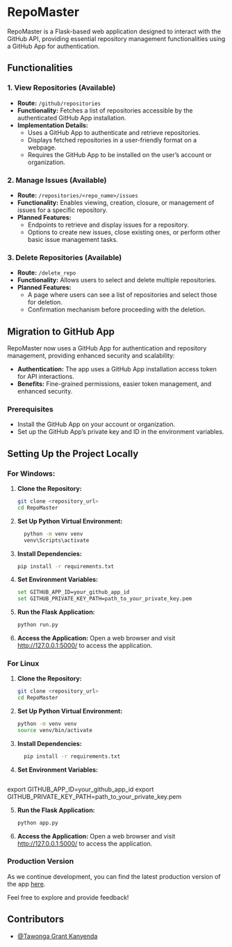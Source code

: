 # RepoMaster

RepoMaster is a Flask-based web application designed to interact with the GitHub API, providing essential repository management functionalities using a GitHub App for authentication.

## Functionalities

### 1. View Repositories (Available)
- **Route:** `/github/repositories`
- **Functionality:** Fetches a list of repositories accessible by the authenticated GitHub App installation.
- **Implementation Details:**
  - Uses a GitHub App to authenticate and retrieve repositories.
  - Displays fetched repositories in a user-friendly format on a webpage.
  - Requires the GitHub App to be installed on the user’s account or organization.

### 2. Manage Issues (Available)
- **Route:** `/repositories/<repo_name>/issues`
- **Functionality:** Enables viewing, creation, closure, or management of issues for a specific repository.
- **Planned Features:**
  - Endpoints to retrieve and display issues for a repository.
  - Options to create new issues, close existing ones, or perform other basic issue management tasks.

### 3. Delete Repositories (Available)
- **Route:** `/delete_repo`
- **Functionality:** Allows users to select and delete multiple repositories.
- **Planned Features:**
  - A page where users can see a list of repositories and select those for deletion.
  - Confirmation mechanism before proceeding with the deletion.

## Migration to GitHub App
RepoMaster now uses a GitHub App for authentication and repository management, providing enhanced security and scalability:
- **Authentication:** The app uses a GitHub App installation access token for API interactions.
- **Benefits:** Fine-grained permissions, easier token management, and enhanced security.

### Prerequisites
- Install the GitHub App on your account or organization.
- Set up the GitHub App’s private key and ID in the environment variables.

## Setting Up the Project Locally

### For Windows:
1. **Clone the Repository:**
   ```bash
   git clone <repository_url>
   cd RepoMaster

2. **Set Up Python Virtual Environment:**
    ```bash
      python -m venv venv
      venv\Scripts\activate

3. **Install Dependencies:**
    ```bash
    pip install -r requirements.txt

4. **Set Environment Variables:**
    ```bash
    set GITHUB_APP_ID=your_github_app_id
    set GITHUB_PRIVATE_KEY_PATH=path_to_your_private_key.pem

5. **Run the Flask Application:**
    ```bash
    python run.py

6. **Access the Application:**
Open a web browser and visit http://127.0.0.1:5000/ to access the application.


### For Linux 

1. **Clone the Repository:**
   ```bash
   git clone <repository_url>
   cd RepoMaster

2. **Set Up Python Virtual Environment:**
    ```bash
    python -m venv venv
    source venv/bin/activate

3. **Install Dependencies:**
    ```bash 
      pip install -r requirements.txt

4. **Set Environment Variables:**
    ```bash
  export GITHUB_APP_ID=your_github_app_id
  export GITHUB_PRIVATE_KEY_PATH=path_to_your_private_key.pem

5. **Run the Flask Application:**
    ```bash
    python app.py

6. **Access the Application:**
Open a web browser and visit http://127.0.0.1:5000/ to access the application.


### Production Version

As we continue development, you can find the latest production version of the app [here](https://repomaster.tgkcapture.online/).

Feel free to explore and provide feedback!


## Contributors

- [@Tawonga Grant Kanyenda](https://github.com/TgkCapture)
